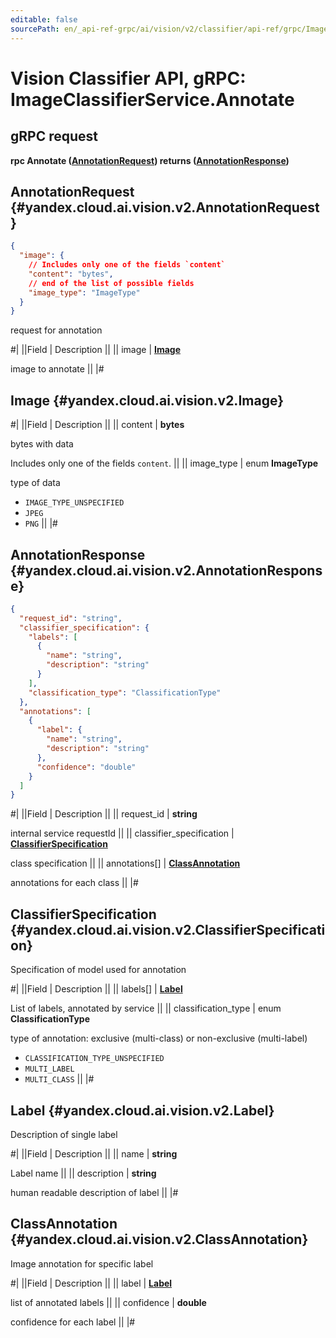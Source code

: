 ```yaml
---
editable: false
sourcePath: en/_api-ref-grpc/ai/vision/v2/classifier/api-ref/grpc/ImageClassifier/annotate.md
---
```


# Vision Classifier API, gRPC: ImageClassifierService.Annotate

## gRPC request

**rpc Annotate ([AnnotationRequest](#yandex.cloud.ai.vision.v2.AnnotationRequest)) returns ([AnnotationResponse](#yandex.cloud.ai.vision.v2.AnnotationResponse))**

## AnnotationRequest {#yandex.cloud.ai.vision.v2.AnnotationRequest}

```json
{
  "image": {
    // Includes only one of the fields `content`
    "content": "bytes",
    // end of the list of possible fields
    "image_type": "ImageType"
  }
}
```

request for annotation

#|
||Field | Description ||
|| image | **[Image](#yandex.cloud.ai.vision.v2.Image)**

image to annotate ||
|#

## Image {#yandex.cloud.ai.vision.v2.Image}

#|
||Field | Description ||
|| content | **bytes**

bytes with data

Includes only one of the fields `content`. ||
|| image_type | enum **ImageType**

type of data

- `IMAGE_TYPE_UNSPECIFIED`
- `JPEG`
- `PNG` ||
|#

## AnnotationResponse {#yandex.cloud.ai.vision.v2.AnnotationResponse}

```json
{
  "request_id": "string",
  "classifier_specification": {
    "labels": [
      {
        "name": "string",
        "description": "string"
      }
    ],
    "classification_type": "ClassificationType"
  },
  "annotations": [
    {
      "label": {
        "name": "string",
        "description": "string"
      },
      "confidence": "double"
    }
  ]
}
```

#|
||Field | Description ||
|| request_id | **string**

internal service requestId ||
|| classifier_specification | **[ClassifierSpecification](#yandex.cloud.ai.vision.v2.ClassifierSpecification)**

class specification ||
|| annotations[] | **[ClassAnnotation](#yandex.cloud.ai.vision.v2.ClassAnnotation)**

annotations for each class ||
|#

## ClassifierSpecification {#yandex.cloud.ai.vision.v2.ClassifierSpecification}

Specification of model used for annotation

#|
||Field | Description ||
|| labels[] | **[Label](#yandex.cloud.ai.vision.v2.Label)**

List of labels, annotated by service ||
|| classification_type | enum **ClassificationType**

type of annotation: exclusive (multi-class) or non-exclusive (multi-label)

- `CLASSIFICATION_TYPE_UNSPECIFIED`
- `MULTI_LABEL`
- `MULTI_CLASS` ||
|#

## Label {#yandex.cloud.ai.vision.v2.Label}

Description of single label

#|
||Field | Description ||
|| name | **string**

Label name ||
|| description | **string**

human readable description of label ||
|#

## ClassAnnotation {#yandex.cloud.ai.vision.v2.ClassAnnotation}

Image annotation for specific label

#|
||Field | Description ||
|| label | **[Label](#yandex.cloud.ai.vision.v2.Label)**

list of annotated labels ||
|| confidence | **double**

confidence for each label ||
|#